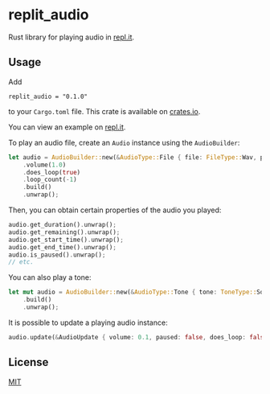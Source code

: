 # replit_audio
Rust library for playing audio in [repl.it](https://repl.it/).

## Usage
Add
```
replit_audio = "0.1.0"
```
to your `Cargo.toml` file. This crate is available on [crates.io]().

You can view an example on [repl.it]().

To play an audio file, create an `Audio` instance using the `AudioBuilder`:
```Rust
let audio = AudioBuilder::new(&AudioType::File { file: FileType::Wav, path: "audio.wav".to_string() })
    .volume(1.0)
    .does_loop(true)
    .loop_count(-1)
    .build()
    .unwrap();
```
Then, you can obtain certain properties of the audio you played:
```Rust
audio.get_duration().unwrap();
audio.get_remaining().unwrap();
audio.get_start_time().unwrap();
audio.get_end_time().unwrap();
audio.is_paused().unwrap();
// etc.
```
You can also play a tone:
```Rust
let mut audio = AudioBuilder::new(&AudioType::Tone { tone: ToneType::Square, pitch: 440.0, duration: 2.0 })
    .build()
    .unwrap();
```
It is possible to update a playing audio instance:
```Rust
audio.update(&AudioUpdate { volume: 0.1, paused: false, does_loop: false, loop_count: -1 }).unwrap();
```

## License
[MIT](LICENSE)
